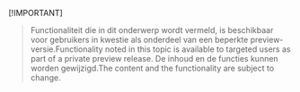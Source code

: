 [!IMPORTANT]
> <span data-ttu-id="20d43-101">Functionaliteit die in dit onderwerp wordt vermeld, is beschikbaar voor gebruikers in kwestie als onderdeel van een beperkte preview-versie.</span><span class="sxs-lookup"><span data-stu-id="20d43-101">Functionality noted in this topic is available to targeted users as part of a private preview release.</span></span> <span data-ttu-id="20d43-102">De inhoud en de functies kunnen worden gewijzigd.</span><span class="sxs-lookup"><span data-stu-id="20d43-102">The content and the functionality are subject to change.</span></span> 
